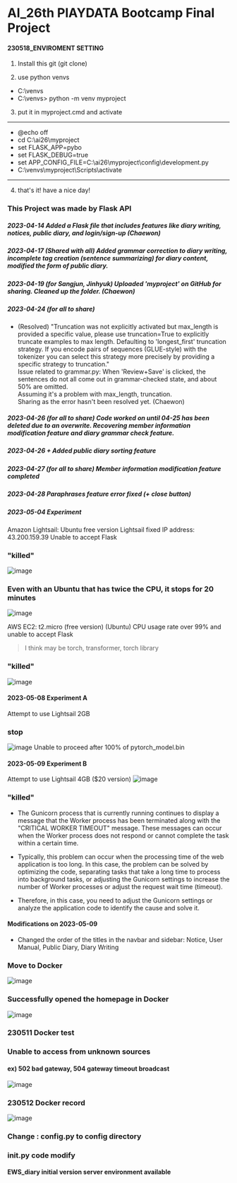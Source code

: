 # AI_26th PlAYDATA Bootcamp Final Project



#### 230518_ENVIROMENT SETTING

1. Install this git
(git clone)

2. use python venvs
- C:\venvs
- C:\venvs> python -m venv myproject

3. put it in myproject.cmd and activate
--------------------------
- @echo off
- cd C:\ai26\myproject
- set FLASK_APP=pybo
- set FLASK_DEBUG=true
- set APP_CONFIG_FILE=C:\ai26\myproject\config\development.py
- C:\venvs\myproject\Scripts\activate
---------------------------

4. that's it! have a nice day!


### This Project was made by Flask API

##### 2023-04-14 Added a Flask file that includes features like diary writing, notices, public diary, and login/sign-up (Chaewon)
##### 2023-04-17 (Shared with all) Added grammar correction to diary writing, incomplete tag creation (sentence summarizing) for diary content, modified the form of public diary.
##### 2023-04-19 (for Sangjun, Jinhyuk) Uploaded 'myproject' on GitHub for sharing. Cleaned up the folder. (Chaewon)
##### 2023-04-24 (for all to share)
- (Resolved) "Truncation was not explicitly activated but max_length is provided a specific value, please use truncation=True to explicitly truncate examples to max length. Defaulting to 'longest_first' truncation strategy. If you encode pairs of sequences (GLUE-style) with the tokenizer you can select this strategy more precisely by providing a specific strategy to truncation." <br>
Issue related to grammar.py: When 'Review+Save' is clicked, the sentences do not all come out in grammar-checked state, and about 50% are omitted. <br>
Assuming it's a problem with max_length, truncation. <br>
Sharing as the error hasn't been resolved yet. (Chaewon)

##### 2023-04-26 (for all to share) Code worked on until 04-25 has been deleted due to an overwrite. Recovering member information modification feature and diary grammar check feature.
##### 2023-04-26 + Added public diary sorting feature
##### 2023-04-27 (for all to share) Member information modification feature completed
##### 2023-04-28 Paraphrases feature error fixed (+ close button)
##### 2023-05-04 Experiment
Amazon Lightsail: Ubuntu free version Lightsail fixed IP address: 43.200.159.39
Unable to accept Flask

### "killed"
![image](https://user-images.githubusercontent.com/114221089/236110364-b4756e50-4b26-488d-a248-d4748725e582.png)

### Even with an Ubuntu that has twice the CPU, it stops for 20 minutes
![image](https://user-images.githubusercontent.com/114221089/236158068-80e9da2e-8a43-4339-a07a-6c825343c69e.png)


AWS EC2: t2.micro (free version) (Ubuntu)
CPU usage rate over 99% and unable to accept Flask
> I think may be torch, transformer, torch library
### "killed" 
![image](https://user-images.githubusercontent.com/114221089/236109639-3d24b224-3437-4658-bfea-b623245e248e.png)

#### 2023-05-08 Experiment A
Attempt to use Lightsail 2GB 

### stop
![image](https://user-images.githubusercontent.com/114221089/236973858-109dfba9-6287-4bfb-912e-9a9261e74c93.png)
Unable to proceed after 100% of pytorch_model.bin

#### 2023-05-09 Experiment B
Attempt to use Lightsail 4GB ($20 version)
![image](https://user-images.githubusercontent.com/114221089/236977560-41173804-5911-49e8-b117-a5ad437fe02f.png)
### "killed"

- The Gunicorn process that is currently running continues to display a message that the Worker process has been terminated along with the "CRITICAL WORKER TIMEOUT" message. These messages can occur when the Worker process does not respond or cannot complete the task within a certain time.

- Typically, this problem can occur when the processing time of the web application is too long. In this case, the problem can be solved by optimizing the code, separating tasks that take a long time to process into background tasks, or adjusting the Gunicorn settings to increase the number of Worker processes or adjust the request wait time (timeout).

- Therefore, in this case, you need to adjust the Gunicorn settings or analyze the application code to identify the cause and solve it.


#### Modifications on 2023-05-09
- Changed the order of the titles in the navbar and sidebar: Notice, User Manual, Public Diary, Diary Writing

### Move to Docker
![image](https://user-images.githubusercontent.com/114221089/237052505-e6fbf005-6c52-4ef0-a4b2-ee53518ca937.png)

### Successfully opened the homepage in Docker
![image](https://user-images.githubusercontent.com/114221089/237060539-8d0a2950-b9b4-4373-ada6-b68ca426f9a3.png)


### 230511 Docker test

### Unable to access from unknown sources
#### ex) 502 bad gateway, 504 gateway timeout broadcast

![image](https://github.com/ChaeWonIm0/englishdiary/assets/114221089/07addaf1-fc1e-48be-a8c4-c4557a4ded43)

### 230512 Docker record

![image](https://github.com/ChaeWonIm0/englishdiary/assets/114221089/8d4ff3bc-9763-4983-ab46-6695aec70af2)

### Change : config.py to config directory
### __init__.py code modify
#### EWS_diary initial version server environment available
